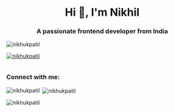 <h1 align="center">Hi 👋, I'm Nikhil</h1>
<h3 align="center">A passionate frontend developer from India</h3>

<p align="left"> <img src="https://komarev.com/ghpvc/?username=nikhukpatil&label=Profile%20views&color=0e75b6&style=flat" alt="nikhukpatil" /> </p>

<p align="left"> <a href="https://github.com/ryo-ma/github-profile-trophy"><img src="https://github-profile-trophy.vercel.app/?username=nikhukpatil" alt="nikhukpatil" /></a> </p>

<p align="left"> <a href="https://twitter.com/" target="blank"><img src="https://img.shields.io/twitter/follow/?logo=twitter&style=for-the-badge" alt="" /></a> </p>

<h3 align="left">Connect with me:</h3>
<p align="left">
</p>

<p><img align="left" src="https://github-readme-stats.vercel.app/api/top-langs?username=nikhukpatil&show_icons=true&locale=en&layout=compact" alt="nikhukpatil" /></p>

<p>&nbsp;<img align="center" src="https://github-readme-stats.vercel.app/api?username=nikhukpatil&show_icons=true&locale=en" alt="nikhukpatil" /></p>

<p><img align="center" src="https://github-readme-streak-stats.herokuapp.com/?user=nikhukpatil&" alt="nikhukpatil" /></p>
